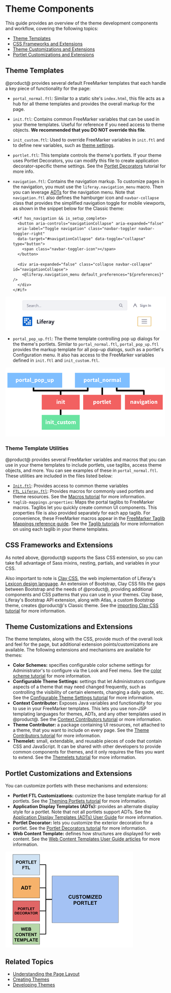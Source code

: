 # Theme Components [](id=theme-components)

This guide provides an overview of the theme development components and 
workflow, covering the following topics:

- [Theme Templates](#theme-templates)
- [CSS Frameworks and Extensions](#css-frameworks-and-extensions)
- [Theme Customizations and Extensions](#theme-customizations-and-extensions)
- [Portlet Customizations and Extensions](#portlet-customizations-and-extensions)

## Theme Templates [](id=theme-templates)

@product@ provides several default FreeMarker templates that each handle a key 
piece of functionality for the page:

- `portal_normal.ftl`: Similar to a static site's `index.html`, this file acts
  as a hub for all theme templates and provides the overall markup for the page.
- `init.ftl`: Contains common FreeMarker variables that can be used in your
  theme templates. Useful for reference if you need access to theme objects.
  **We recommended that you DO NOT override this file**.
- `init_custom.ftl`: Used to override FreeMarker variables in `init.ftl` and to
  define new variables, such as 
  [theme settings](/develop/tutorials/-/knowledge_base/7-2/making-configurable-theme-settings).
- `portlet.ftl`: This template controls the theme's portlets. If your theme uses 
  Portlet Decorators, you can modify this file to create application 
  decorator-specific theme settings. See the 
  [Portlet Decorators](/develop/tutorials/-/knowledge_base/7-2/creating-configurable-styles-for-portlet-wrappers) 
  tutorial for more info.
- `navigation.ftl`: Contains the navigation markup. To customize pages in the
  navigation, you must use the `liferay.navigation_menu` macro. Then you can
  leverage
  [ADTs](https://github.com/liferay/liferay-portal/tree/7.1.x/modules/apps/site-navigation/site-navigation-menu-web/src/main/resources/com/liferay/site/navigation/menu/web/portlet/template/dependencies)
  for the navigation menu. Note that `navigation.ftl` also defines the hamburger
  icon and `navbar-collapse` class that provides the simplified navigation
  toggle for mobile viewports, as shown in the snippet below for the Classic
  theme:

      <#if has_navigation && is_setup_complete>
        <button aria-controls="navigationCollapse" aria-expanded="false" 
        aria-label="Toggle navigation" class="navbar-toggler navbar-toggler-right" 
        data-target="#navigationCollapse" data-toggle="collapse" type="button">
          <span class="navbar-toggler-icon"></span>
        </button>

        <div aria-expanded="false" class="collapse navbar-collapse" id="navigationCollapse">
          <@liferay.navigation_menu default_preferences="${preferences}" />
        </div>
      </#if>

![Figure 1: The collapsed navbar provides simplified user-friendly navigation for mobile devices.](../../../images/portal-layout-mobile-nav.png)

- `portal_pop_up.ftl`: The theme template controlling pop up dialogs for the
  theme's portlets. Similar to `portal_normal.ftl`, `portal_pop_up.ftl` provides
  the markup template for all pop-up dialogs, such as a portlet's Configuration 
  menu. It also has access to the FreeMarker variables defined in `init.ftl` and 
  `init_custom.ftl`.

![Figure 2: Each theme template provides a portion of the page's markup and functionality.](../../../images/portal-layout-theme-templates.png)

### Theme Template Utilities [](id=theme-template-utilities)

@product@ provides several FreeMarker variables and macros that you can use in 
your theme templates to include portlets, use taglibs, access theme objects, and 
more. You can see examples of these in `portal_normal.ftl`. These utilities are 
included in the files listed below:

- [`Init.ftl`](https://github.com/liferay/liferay-portal/blob/7.1.x/modules/apps/frontend-theme/frontend-theme-unstyled/src/main/resources/META-INF/resources/_unstyled/templates/init.ftl): 
  Provides access to common theme variables
- [`FTL_Liferay.ftl`](https://github.com/liferay/liferay-portal/blob/7.1.x/modules/apps/portal-template/portal-template-freemarker/src/main/resources/FTL_liferay.ftl): 
  Provides macros for commonly used portlets and theme resources. See the 
  [Macros tutorial](/develop/tutorials/-/knowledge_base/7-2/using-liferays-macros-in-your-theme) 
  for more information.
- `taglib-mappings.properties`: 
  Maps the portal taglibs to FreeMarker macros. Taglibs let you quickly create 
  common UI components. This properties file is also provided separately for
  each app taglib. For convenience, these FreeMarker macros appear in the
  [FreeMarker Taglib Mappings reference guide](/develop/reference/-/knowledge_base/7-2/freemarker-taglib-macros). 
  See the 
  [Taglib tutorials](/develop/tutorials/-/knowledge_base/7-2/front-end-taglibs) 
  for more information on using each taglib in your theme templates.

## CSS Frameworks and Extensions [](id=css-frameworks-and-extensions)

As noted above, @product@ supports the Sass CSS extension, so you can take
full advantage of Sass mixins, nesting, partials, and variables in your CSS.

Also important to note is 
[Clay CSS](https://clayui.com/), 
the web implementation of Liferay's 
[Lexicon design language](https://lexicondesign.io/). 
An extension of Bootstrap, Clay CSS fills the gaps between Bootstrap and the 
needs of @product@, providing additional components and CSS patterns that you 
can use in your themes. Clay base, Liferay's Bootstrap API extension, along with 
Atlas, a custom Bootstrap theme, creates @product@'s Classic theme. See the 
[importing Clay CSS tutorial](/develop/tutorials/-/knowledge_base/7-2/importing-clay-css-into-a-theme) 
for more information.

## Theme Customizations and Extensions [](id=theme-customizations-and-extensions)

The theme templates, along with the CSS, provide much of the overall look and 
feel for the page, but additional extension points/customizations are available. 
The following extensions and mechanisms are available for themes:

- **Color Schemes:** specifies configurable color scheme settings for 
  Administrator's to configure via the Look and Feel menu. See the 
  [color scheme tutorial](/develop/tutorials/-/knowledge_base/7-2/creating-color-schemes-for-your-theme) 
  for more information.
- **Configurable Theme Settings:** settings that let Administrators configure 
  aspects of a theme that may need changed frequently, such as controlling the 
  visibility of certain elements, changing a daily quote, etc. See the 
  [Configurable Theme Settings tutorial](/develop/tutorials/-/knowledge_base/7-2/making-configurable-theme-settings) 
  for more information. 
- **Context Contributor:** Exposes Java variables and functionality for  you to 
  use in your FreeMarker templates. This lets you use non-JSP templating languages 
  for themes, ADTs, and any other templates used in @product@. See the 
  [Context Contributors tutorial](/develop/tutorials/-/knowledge_base/7-2/injecting-additional-context-variables-into-your-templates) 
  or more information.
- **Theme Contributor:** a package containing UI resources, not attached to a 
  theme, that you want to include on every page. See the 
  [Theme Contributors tutorial](/develop/tutorials/-/knowledge_base/7-2/packaging-independent-ui-resources-for-your-site) 
  for more information. 
- **Themelet:** small, extendable, and reusable pieces of code that contain CSS
  and JavaScript. It can be shared with other developers to provide common
  components for themes, and it only requires the files you want to extend. See
  the 
  [Themelets tutorial](/develop/tutorials/-/knowledge_base/7-2/creating-reusable-pieces-of-code-for-your-themes)
  for more information.

## Portlet Customizations and Extensions [](id=portlet-customizations-and-extensions)

You can customize portlets with these mechanisms and extensions:

- **Portlet FTL Customizations:** customize the base template markup for all 
  portlets. See the 
  [Theming Portlets tutorial](/develop/tutorials/-/knowledge_base/7-2/theming-portlets#portlet-ftl) 
  for more information.
- **Application Display Templates (ADTs):** provides an alternate display style 
  for a portlet. Note that not all portlets support ADTs. See the 
  [Application Display Templates (ADTs) User Guide](/discover/portal/-/knowledge_base/7-2/styling-widgets-with-application-display-templates) 
  for more information.
- **Portlet Decorator:** lets you customize the exterior decoration for a portlet. 
  See the 
  [Portlet Decorators tutorial](/develop/tutorials/-/knowledge_base/7-2/creating-configurable-styles-for-portlet-wrappers) 
  for more information.
- **Web Content Template:** defines how structures are displayed for web content. 
  See the 
  [Web Content Templates User Guide articles](/discover/portal/-/knowledge_base/7-2/designing-web-content-with-templates) 
  for more information.

![Figure 3: There are several extension points for customizing portlets](../../../images/portal-layout-portlet-customizations.png)

## Related Topics

- [Understanding the Page Layout](/develop/tutorials/-/knowledge_base/7-2/understanding-the-page-layout)
- [Creating Themes](/develop/tutorials/-/knowledge_base/7-2/creating-themes)
- [Developing Themes](/develop/tutorials/-/knowledge_base/7-2/developing-themes)
